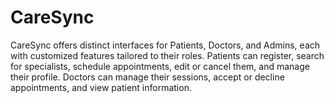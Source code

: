 # CareSync
CareSync offers distinct interfaces for Patients, Doctors, and Admins, each with customized features tailored to their roles. Patients can register, search for specialists, schedule appointments, edit or cancel them, and manage their profile. Doctors can manage their sessions, accept or decline appointments, and view patient information.
